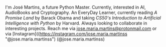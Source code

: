 I'm José Martins, a future Python Master. Currently, interested in AI, AudioBooks and Cryptography.
An EveryDay Learner, currently reading *A Promise Land* by Barack Obama and taking *CS50's Introduction to Artificial Intelligence with Python* by Harvard.
Always looking to collaborate in interesting projects. Reach me via <jose.maria.martins@protonmail.com> or via [Instagram]((https://instagram.com/jose.maria.martinss "@jose.maria.martinss")
(@jose.maria.martinss)
